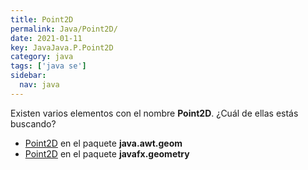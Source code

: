 ```yaml
---
title: Point2D
permalink: Java/Point2D/
date: 2021-01-11
key: JavaJava.P.Point2D
category: java
tags: ['java se']
sidebar: 
  nav: java
---
```


Existen varios elementos con el nombre **Point2D**. ¿Cuál de ellas estás buscando?
<ul>
<li><a href="/Java/Point2D-java-awt-geom/">Point2D</a> en el paquete <strong>java.awt.geom</strong></li>
<li><a href="/Java/Point2D-javafx-geometry/">Point2D</a> en el paquete <strong>javafx.geometry</strong></li>
<ul>
